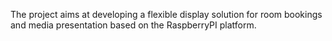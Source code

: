 The project aims at developing a flexible display solution for room bookings and media presentation based on the RaspberryPI platform.